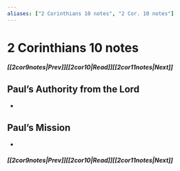 ```yaml
---
aliases: ["2 Corinthians 10 notes", "2 Cor. 10 notes"]
---
```

# 2 Corinthians 10 notes
##### <span class=arrow-left></span>[[2cor9notes|Prev]]<span class=navigation-separator></span>[[2cor10|Read]]<span class=navigation-separator></span>[[2cor11notes|Next]]<span class=arrow-right></span>
## Paul’s Authority from the Lord
- 
## Paul’s Mission
- 
##### <span class=arrow-left></span>[[2cor9notes|Prev]]<span class=navigation-separator></span>[[2cor10|Read]]<span class=navigation-separator></span>[[2cor11notes|Next]]<span class=arrow-right></span>